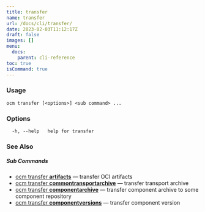 ```yaml
---
title: transfer
name: transfer
url: /docs/cli/transfer/
date: 2023-02-03T11:12:17Z
draft: false
images: []
menu:
  docs:
    parent: cli-reference
toc: true
isCommand: true
---
```

### Usage

```
ocm transfer [<options>] <sub command> ...
```

### Options

```
  -h, --help   help for transfer
```

### See Also



##### Sub Commands

* [ocm transfer <b>artifacts</b>](/docs/cli/transfer/artifacts)	 &mdash; transfer OCI artifacts
* [ocm transfer <b>commontransportarchive</b>](/docs/cli/transfer/commontransportarchive)	 &mdash; transfer transport archive
* [ocm transfer <b>componentarchive</b>](/docs/cli/transfer/componentarchive)	 &mdash; transfer component archive to some component repository
* [ocm transfer <b>componentversions</b>](/docs/cli/transfer/componentversions)	 &mdash; transfer component version

